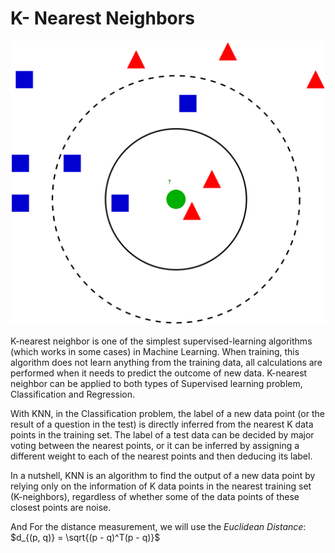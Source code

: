 # K- Nearest Neighbors

![image](https://github.com/ThanhLa-IJ/ML-picture/blob/main/knn3.png)

K-nearest neighbor is one of the simplest supervised-learning algorithms (which works in some cases) in Machine Learning. When training, this algorithm does not learn anything from the training data, all calculations are performed when it needs to predict the outcome of new data. K-nearest neighbor can be applied to both types of Supervised learning problem, Classification and Regression.

With KNN, in the Classification problem, the label of a new data point (or the result of a question in the test) is directly inferred from the nearest K data points in the training set. The label of a test data can be decided by major voting between the nearest points, or it can be inferred by assigning a different weight to each of the nearest points and then deducing its label.

In a nutshell, KNN is an algorithm to find the output of a new data point by relying only on the information of K data points in the nearest training set (K-neighbors), regardless of whether some of the data points of these closest points are noise.

And For the distance measurement, we will use the *Euclidean Distance*:
$d_{(p, q)} = \sqrt{(p - q)^T(p - q)}$